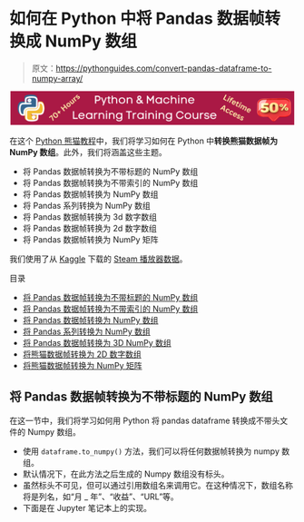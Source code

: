 # 如何在 Python 中将 Pandas 数据帧转换成 NumPy 数组

> 原文：<https://pythonguides.com/convert-pandas-dataframe-to-numpy-array/>

[![Python & Machine Learning training courses](img/49ec9c6da89a04c9f45bab643f8c765c.png)](https://sharepointsky.teachable.com/p/python-and-machine-learning-training-course)

在这个 [Python 熊猫教程](https://pythonguides.com/pandas-in-python/)中，我们将学习如何在 Python 中**转换熊猫数据帧为 NumPy 数组**。此外，我们将涵盖这些主题。

*   将 Pandas 数据帧转换为不带标题的 NumPy 数组
*   将 Pandas 数据帧转换为不带索引的 NumPy 数组
*   将 Pandas 数据帧转换为 NumPy 数组
*   将 Pandas 系列转换为 NumPy 数组
*   将 Pandas 数据帧转换为 3d 数字数组
*   将 Pandas 数据帧转换为 2d 数字数组
*   将 Pandas 数据帧转换为 NumPy 矩阵

我们使用了从 [Kaggle](https://www.kaggle.com/jackogozaly/steam-player-data) 下载的 [Steam 播放器数据](https://www.kaggle.com/jackogozaly/steam-player-data)。

目录

[](#)

*   [将 Pandas 数据帧转换为不带标题的 NumPy 数组](#Convert_Pandas_DataFrame_to_NumPy_Array_Without_Header "Convert Pandas DataFrame to NumPy Array Without Header")
*   [将 Pandas 数据帧转换为不带索引的 NumPy 数组](#Convert_Pandas_DataFrame_to_NumPy_Array_Without_Index "Convert Pandas DataFrame to NumPy Array Without Index")
*   [将 Pandas 数据帧转换为 NumPy 数组](#Convert_Pandas_DataFrame_to_NumPy_Array "Convert Pandas DataFrame to NumPy Array")
*   [将 Pandas 系列转换为 NumPy 数组](#Convert_Pandas_Series_to_NumPy_Array "Convert Pandas Series to NumPy Array")
*   [将 Pandas 数据帧转换为 3D NumPy 数组](#Convert_Pandas_DataFrame_to_3D_NumPy_Array "Convert Pandas DataFrame to 3D NumPy Array")
*   [将熊猫数据帧转换为 2D 数字数组](#Convert_Pandas_DataFrame_to_2D_NumPy_Array "Convert Pandas DataFrame to 2D NumPy Array")
*   [将熊猫数据帧转换为 NumPy 矩阵](#Convert_Pandas_DataFrame_to_NumPy_Matrix "Convert Pandas DataFrame to NumPy Matrix")

## 将 Pandas 数据帧转换为不带标题的 NumPy 数组

在这一节中，我们将学习如何用 Python 将 pandas dataframe 转换成不带头文件的 Numpy 数组。

*   使用 `dataframe.to_numpy()` 方法，我们可以将任何数据帧转换为 numpy 数组。
*   默认情况下，在此方法之后生成的 Numpy 数组没有标头。
*   虽然标头不可见，但可以通过引用数组名来调用它。在这种情况下，数组名称将是列名，如“月 _ 年”、“收益”、“URL”等。
*   下面是在 Jupyter 笔记本上的实现。